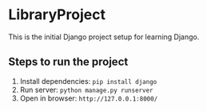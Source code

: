 # LibraryProject

This is the initial Django project setup for learning Django.

## Steps to run the project
1. Install dependencies: `pip install django`
2. Run server: `python manage.py runserver`
3. Open in browser: `http://127.0.0.1:8000/`
